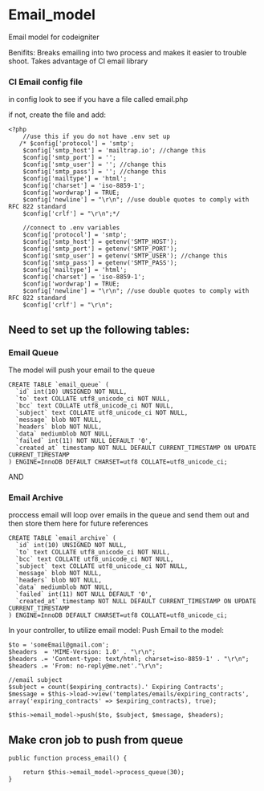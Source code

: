 # Email_model
Email model for codeigniter

Benifits: 
Breaks emailing into two process and makes it easier to trouble shoot.
Takes advantage of CI email library

### CI Email config file
in config look to see if you have a file called email.php

if not, create the file and add:

```
<?php
    //use this if you do not have .env set up
   /* $config['protocol'] = 'smtp';
    $config['smtp_host'] = 'mailtrap.io'; //change this
    $config['smtp_port'] = '';
    $config['smtp_user'] = ''; //change this
    $config['smtp_pass'] = ''; //change this
    $config['mailtype'] = 'html';
    $config['charset'] = 'iso-8859-1';
    $config['wordwrap'] = TRUE;
    $config['newline'] = "\r\n"; //use double quotes to comply with RFC 822 standard
    $config['crlf'] = "\r\n";*/
    
    //connect to .env variables
    $config['protocol'] = 'smtp';
    $config['smtp_host'] = getenv('SMTP_HOST');
    $config['smtp_port'] = getenv('SMTP_PORT');
    $config['smtp_user'] = getenv('SMTP_USER'); //change this
    $config['smtp_pass'] = getenv('SMTP_PASS');
    $config['mailtype'] = 'html';
    $config['charset'] = 'iso-8859-1';
    $config['wordwrap'] = TRUE;
    $config['newline'] = "\r\n"; //use double quotes to comply with RFC 822 standard
    $config['crlf'] = "\r\n";
```

## Need to set up the following tables:

### Email Queue

The model will push your email to the queue
```
CREATE TABLE `email_queue` (
  `id` int(10) UNSIGNED NOT NULL,
  `to` text COLLATE utf8_unicode_ci NOT NULL,
  `bcc` text COLLATE utf8_unicode_ci NOT NULL,
  `subject` text COLLATE utf8_unicode_ci NOT NULL,
  `message` blob NOT NULL,
  `headers` blob NOT NULL,
  `data` mediumblob NOT NULL,
  `failed` int(11) NOT NULL DEFAULT '0',
  `created_at` timestamp NOT NULL DEFAULT CURRENT_TIMESTAMP ON UPDATE CURRENT_TIMESTAMP
) ENGINE=InnoDB DEFAULT CHARSET=utf8 COLLATE=utf8_unicode_ci;
```
AND 

### Email Archive
proccess email will loop over emails in the queue and send them out and then store them here for future references
```
CREATE TABLE `email_archive` (
  `id` int(10) UNSIGNED NOT NULL,
  `to` text COLLATE utf8_unicode_ci NOT NULL,
  `bcc` text COLLATE utf8_unicode_ci NOT NULL,
  `subject` text COLLATE utf8_unicode_ci NOT NULL,
  `message` blob NOT NULL,
  `headers` blob NOT NULL,
  `data` mediumblob NOT NULL,
  `failed` int(11) NOT NULL DEFAULT '0',
  `created_at` timestamp NOT NULL DEFAULT CURRENT_TIMESTAMP ON UPDATE CURRENT_TIMESTAMP
) ENGINE=InnoDB DEFAULT CHARSET=utf8 COLLATE=utf8_unicode_ci;
```
In your controller, to utilize email model:
Push Email to the model:

```
$to = 'someEmail@gmail.com';
$headers  = 'MIME-Version: 1.0' . "\r\n";
$headers .= 'Content-type: text/html; charset=iso-8859-1' . "\r\n";
$headers .= 'From: no-reply@me.net'."\r\n";

//email subject
$subject = count($expiring_contracts).' Expiring Contracts';
$message = $this->load->view('templates/emails/expiring_contracts', array('expiring_contracts' => $expiring_contracts), true);

$this->email_model->push($to, $subject, $message, $headers);
```

## Make cron job to push from queue

```
public function process_email() {

    return $this->email_model->process_queue(30);
}

```


